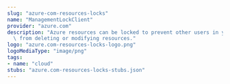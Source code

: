 ```yaml
---
slug: "azure-com-resources-locks"
name: "ManagementLockClient"
provider: "azure.com"
description: "Azure resources can be locked to prevent other users in your organization\
  \ from deleting or modifying resources."
logo: "azure.com-resources-locks-logo.png"
logoMediaType: "image/png"
tags:
- name: "cloud"
stubs: "azure.com-resources-locks-stubs.json"
---
```

